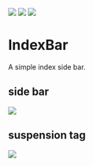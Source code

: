[![](https://travis-ci.org/SouthernBox/IndexBar.svg?branch=master)](https://travis-ci.org/SouthernBox/IndexBar)
[![](https://img.shields.io/badge/Android%20Arsenal-IndexBar-brightgreen.svg?style=flat)](https://android-arsenal.com/details/1/6423)
[![](https://badge.juejin.im/entry/58e46b46570c350057b47e77/likes.svg?style=flat)](https://juejin.im/entry/58e46b46570c350057b47e77/detail)

# IndexBar

A simple index side bar.

##  side bar

![](images/IndexBar.gif) 

## suspension tag

![](images/FlowIndex.gif)


